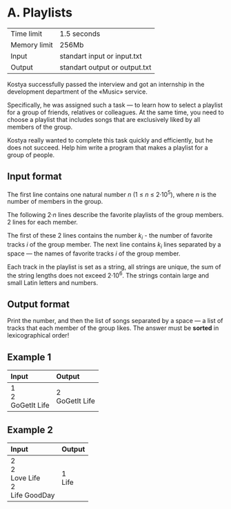 # A. Playlists
<table>
  <tr>
      <td>Time limit</td>
      <td>1.5 seconds</td>
  </tr>
  <tr>
      <td>Memory limit</td>
      <td>256Mb</td>
  </tr>
  <tr>
      <td>Input</td>
      <td>standart input or input.txt</td>
  </tr>
  <tr>
      <td>Output</td>
      <td>standart output or output.txt</td>
  </tr>
</table>

Kostya successfully passed the interview and got an internship in the development department of the «Music» service.  

Specifically, he was assigned such a task — to learn how to select a playlist for a group of friends, relatives or colleagues. At the same time, 
you need to choose a playlist that includes songs that are exclusively liked by all members of the group.  

Kostya really wanted to complete this task quickly and efficiently, but he does not succeed. Help him write a program that makes a playlist for 
a group of people.

## Input format
The first line contains one natural number <i>n</i> (1 ≤ <i>n</i> ≤ 2·10<sup>5</sup>), where <i>n</i> is the number of members in the group.  

The following 2·<i>n</i> lines describe the favorite playlists of the group members. 2 lines for each member.  

The first of these 2 lines contains the number <i>k<sub>i</sub></i> - the number of favorite tracks <i>i</i> of the group member. The next line contains <i>k<sub>i</sub></i> lines separated by a space — the names of favorite tracks <i>i</i> of the group member.  

Each track in the playlist is set as a string, all strings are unique, the sum of the string lengths does not exceed 2·10<sup>6</sup>. The 
strings contain large and small Latin letters and numbers.

## Output format
Print the number, and then the list of songs separated by a space — a list of tracks that each member of the group likes. The answer must be 
<b>sorted</b> in lexicographical order!

## Example 1
| Input                    | Output             |
|:-------------------------|:-------------------|
| 1</br>2</br>GoGetIt Life | 2</br>GoGetIt Life |

## Example 2
| Input                                        | Output     |
|:---------------------------------------------|:-----------|
| 2</br>2</br>Love Life</br>2</br>Life GoodDay | 1</br>Life |
